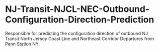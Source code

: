 # NJ-Transit-NJCL-NEC-Outbound-Configuration-Direction-Prediction
Responsible for predicting the configuration direction of outbound NJ Transit North Jersey Coast Line and Northeast Corridor Departures from Penn Station NY.

